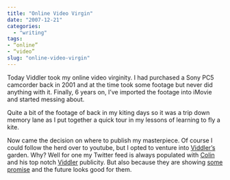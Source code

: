 ```yaml
---
title: "Online Video Virgin"
date: "2007-12-21"
categories: 
  - "writing"
tags:
- “online”
- “video”
slug: "online-video-virgin"
---
```


Today Viddler took my online video virginity. I had purchased a Sony PC5 camcorder back in 2001 and at the time took some footage but never did anything with it. Finally, 6 years on, I’ve imported the footage into iMovie and started messing about.

Quite a bit of the footage of back in my kiting days so it was a trip down memory lane as I put together a quick tour in my lessons of learning to fly a kite.

Now came the decision on where to publish my masterpiece. Of course I could follow the herd over to youtube, but I opted to venture into [Viddler’s][1] garden. Why? Well for one my Twitter feed is always populated with [Colin][2] and his top notch [Viddler][3] publicity. But also because they are showing [some promise][4] and the future looks good for them.

[1]:	https://www.viddler.com/explore/funkylarma
[2]:	https://cdevroe.com/
[3]:	https://www.viddler.com/
[4]:	https://cybernetnews.com/2007/12/18/2007-cybernet-awards-best-sites-for-sharing/